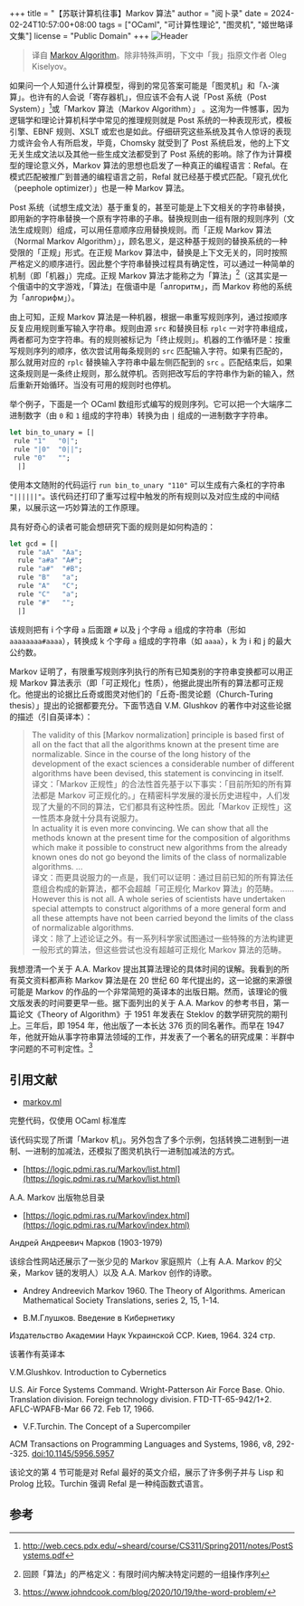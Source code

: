 +++
title = "【苏联计算机往事】Markov 算法"
author = "阅卜录"
date = 2024-02-24T10:57:00+08:00
tags = ["OCaml", "可计算性理论", "图灵机", "姬世略译文集"]
license = "Public Domain"
+++
![Header](d5fceb6532643d0d84ffe09c40c481ecdf59e15a.gif)

 > 
 >  译自 [Markov Algorithm](https://okmij.org/ftp/Computation/#MarkovAlg)。除非特殊声明，下文中「我」指原文作者 Oleg Kiselyov。

如果问一个人知道什么计算模型，得到的常见答案可能是「图灵机」和「λ-演算」。也许有的人会说「寄存器机」，但应该不会有人说「Post 系统（Post System）」[^1]或「Markov 算法（Markov Algorithm）」 。这洵为一件憾事，因为逻辑学和理论计算机科学中常见的推理规则就是 Post 系统的一种表现形式，模板引擎、EBNF 规则、XSLT 或宏也是如此。仔细研究这些系统及其令人惊讶的表现力或许会令人有所启发，毕竟，Chomsky 就受到了 Post 系统启发，他的上下文无关生成文法以及其他一些生成文法都受到了 Post 系统的影响。除了作为计算模型的理论意义外，Markov 算法的思想也启发了一种真正的编程语言：Refal。在模式匹配被推广到普通的编程语言之前，Refal 就已经基于模式匹配。「窥孔优化（peephole optimizer）」也是一种 Markov 算法。

Post 系统（试想生成文法）基于重复的，甚至可能是上下文相关的字符串替换，即用新的字符串替换一个原有字符串的子串。替换规则由一组有限的规则序列（文法生成规则）组成，可以用任意顺序应用替换规则。而「正规 Markov 算法（Normal Markov Algorithm）」，顾名思义，是这种基于规则的替换系统的一种受限的「正规」形式。在正规 Markov 算法中，替换是上下文无关的，同时按照严格定义的顺序进行。因此整个字符串替换过程具有确定性，可以通过一种简单的机制（即「机器」）完成。正规 Markov 算法才能称之为「算法」[^2]（这其实是一个俄语中的文字游戏，「算法」在俄语中是「алгоритм」，而 Markov 称他的系统为「алгорифм」）。

由上可知，正规 Markov 算法是一种机器，根据一串重写规则序列，通过按顺序反复应用规则重写输入字符串。规则由源 `src` 和替换目标 `rplc` 一对字符串组成，两者都可为空字符串。有的规则被标记为「终止规则」。机器的工作循环是：按重写规则序列的顺序，依次尝试用每条规则的 `src` 匹配输入字符。如果有匹配的，那么就用对应的 `rplc` 替换输入字符串中最左侧匹配到的 `src` 。匹配结束后，如果这条规则是一条终止规则，那么就停机。否则把改写后的字符串作为新的输入，然后重新开始循环。当没有可用的规则时也停机。

举个例子，下面是一个 OCaml 数组形式编写的规则序列。它可以把一个大端序二进制数字（由 `0` 和 `1` 组成的字符串）转换为由 `|` 组成的一进制数字字符串。

````ocaml
let bin_to_unary = [|
 rule "1"   "0|";
 rule "|0"  "0||";
 rule "0"   "";
  |]
````

使用本文随附的代码运行 `run bin_to_unary "110"` 可以生成有六条杠的字符串 `"||||||"`。该代码还打印了重写过程中触发的所有规则以及对应生成的中间结果，以展示这一巧妙算法的工作原理。

具有好奇心的读者可能会想研究下面的规则是如何构造的：

````ocaml
let gcd = [|
  rule "aA"  "Aa";
  rule "a#a" "A#";
  rule "a#"  "#B";
  rule "B"   "a";
  rule "A"   "C";
  rule "C"   "a";
  rule "#"   "";
  |]
````

该规则把有 i 个字母 `a` 后面跟 `#` 以及 j 个字母 `a` 组成的字符串（形如 `aaaaaaaa#aaaa`），转换成 k 个字母 `a` 组成的字符串（如 `aaaa`），k 为 i 和 j 的最大公约数。

Markov 证明了，有限重写规则序列执行的所有已知类别的字符串变换都可以用正规 Markov 算法表示（即「可正规化」性质），他据此提出所有的算法都可正规化。他提出的论据比丘奇或图灵对他们的「丘奇-图灵论题（Church-Turing thesis）」提出的论据都要充分。下面节选自 V.M. Glushkov 的著作中对这些论据的描述（引自英译本）：

 > 
 >  The validity of this [Markov normalization] principle is based first of all on the fact that all the algorithms known at the present time are normalizable. Since in the course of the long history of the development of the exact sciences a considerable number of different algorithms have been devised, this statement is convincing in itself.  
 >  译文：「Markov 正规性」的合法性首先基于以下事实：「目前所知的所有算法都是 Markov 可正规化的。」在精密科学发展的漫长历史进程中，人们发现了大量的不同的算法，它们都具有这种性质。因此「Markov 正规性」这一性质本身就十分具有说服力。  
 >  In actuality it is even more convincing. We can show that all the methods known at the present time for the composition of algorithms which make it possible to construct new algorithms from the already known ones do not go beyond the limits of the class of normalizable algorithms. ...  
 >  译文：而更具说服力的一点是，我们可以证明：通过目前已知的所有算法任意组合构成的新算法，都不会超越「可正规化 Markov 算法」的范畴。 ……  
 >  However this is not all. A whole series of scientists have undertaken special attempts to construct algorithms of a more general form and all these attempts have not been carried beyond the limits of the class of normalizable algorithms.  
 >  译文：除了上述论证之外。有一系列科学家试图通过一些特殊的方法构建更一般形式的算法，但这些尝试也没有超越可正规化 Markov 算法的范畴。

我想澄清一个关于 A.A. Markov 提出其算法理论的具体时间的误解。我看到的所有英文资料都声称 Markov 算法是在 20 世纪 60 年代提出的，这一论据的来源很可能是 Markov 的作品的一个非常简短的英译本的出版日期。然而，该理论的俄文版发表的时间要更早一些。据下面列出的关于 A.A. Markov 的参考书目，第一篇论文《Theory of Algorithm》于 1951 年发表在 Steklov 的数学研究院的期刊上。三年后，即 1954 年，他出版了一本长达 376 页的同名著作。而早在 1947 年，他就开始从事字符串算法领域的工作，并发表了一个著名的研究成果：半群中字问题的不可判定性。[^3]

## 引用文献

* [markov.ml](http://okmij.org/ftp/Computation/markov.ml)

完整代码，仅使用 OCaml 标准库

该代码实现了所谓「Markov 机」。另外包含了多个示例，包括转换二进制到一进制、一进制的加减法，还模拟了图灵机执行一进制加减法的方式。

* [https://logic.pdmi.ras.ru/Markov/list.html](https://logic.pdmi.ras.ru/Markov/list.html)

A.A. Markov 出版物总目录

* [https://logic.pdmi.ras.ru/Markov/index.html](https://logic.pdmi.ras.ru/Markov/index.html)

Андрей Андреевич Марков (1903-1979)

该综合性网站还展示了一张少见的 Markov 家庭照片（上有 A.A. Markov 的父亲，Markov 链的发明人）以及 A.A. Markov 创作的诗歌。

*  Andrey Andreevich Markov 1960. The Theory of Algorithms. American Mathematical Society Translations, series 2, 15, 1-14.  
   
*  В.М.Глушков. Введение в Кибернетику  
   

Издательство Академии Наук Украинской ССР. Киев, 1964. 324 стр.

该著作有英译本

V.M.Glushkov. Introduction to Cybernetics

U.S. Air Force Systems Command. Wright-Patterson Air Force Base. Ohio. Translation division. Foreign technology division. FTD-TT-65-942/1+2. AFLC-WPAFB-Mar 66 72. Feb 17, 1966.

* V.F.Turchin. The Concept of a Supercompiler

ACM Transactions on Programming Languages and Systems, 1986, v8, 292--325. [doi:10.1145/5956.5957](https://doi.org/10.1145/5956.5957)

该论文的第 4 节可能是对 Refal 最好的英文介绍，展示了许多例子并与 Lisp 和 Prolog 比较。Turchin 强调 Refal 是一种纯函数式语言。

## 参考

[^1]: http://web.cecs.pdx.edu/~sheard/course/CS311/Spring2011/notes/PostSystems.pdf

[^2]: 回顾「算法」的严格定义：有限时间内解决特定问题的一组操作序列

[^3]: https://www.johndcook.com/blog/2020/10/19/the-word-problem/
